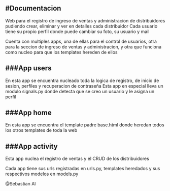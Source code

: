 #Documentacion
---------------

Web para el registro de ingreso de ventas y administracion de distribuidores pudiendo crear, eliminar y ver en detalles cada distribuidor
Cada usuario tiene su propio perfil donde puede cambiar su foto, su usuario y mail

Cuenta con multiples apps, una de ellas para el control de usuarios, otra para la seccion de ingreso de ventas y administracion, y otra que funciona como nucleo para que los templates hereden de ellos

###App users
---------------

En esta app se encuentra nucleado toda la logica de registro, de inicio de sesion, perfiles y recuperacion de contraseña
Esta app en especial lleva un modulo signals.py donde detecta que se creo un usuario y le asigna un perfil

###App home
---------------

En esta app se encuentra el template padre base.html donde heredan todos los otros templates de toda la web

###App activity
---------------

Esta app nuclea el registro de ventas y el CRUD de los distribuidores


Cada app tiene sus urls registradas en urls.py, templates heredados y sus respectivos modelos en models.py




@Sebastian Al
